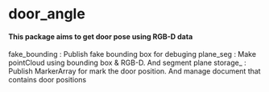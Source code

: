 # door_angle
#### This package aims to get door pose using RGB-D data

fake_bounding : Publish fake bounding box for debuging
plane_seg     : Make pointCloud using bounding box & RGB-D. And segment plane
storage_      : Publish MarkerArray for mark the door position. And manage document that contains door positions
